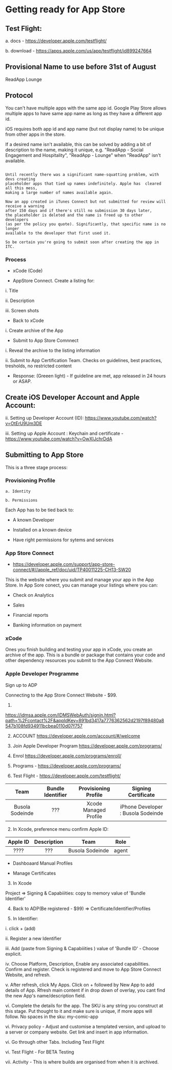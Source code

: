 # Getting ready for App Store

##  Test Flight:
  
  a. docs -  https://developer.apple.com/testflight/ 
  
  b. download - https://apps.apple.com/us/app/testflight/id899247664


## Provisional Name to use before 31st of August

ReadApp Lounge

## Protocol

You can't have multiple apps with the same app id. Google Play Store allows multiple apps to have same app name as long as they have a different app id. 

iOS requires both app id and app name (but not display name) to be unique from other apps in the store.

If a desired name isn't available, this can be solved  by adding a bit of description to the name, making it unique, e.g. "ReadApp  - Social Engagement and Hospitality", "ReadApp  - Lounge" when "ReadApp" isn't available.


```

Until recently there was a significant name-squatting problem, with devs creating 
placeholder apps that tied up names indefinitely. Apple has  cleared all this mess,
making a large number of names available again. 

Now an app created in iTunes Connect but not submitted for review will receive a warning
after 150 days and if there's still no submission 30 days later, 
the placeholder is deleted and the name is freed up to other developers 
(as per the policy you quote). Significantly, that specific name is no longer 
available to the developer that first used it.

So be certain you're going to submit soon after creating the app in ITC.

```

### Process

- xCode (Code)

- AppStore Connect. Create a listing for:

i. Title

ii. Description

iii. Screen shots

- Back to xCode

i. Create archive of the App

- Submit to App Store Comnnect

i. Reveal the archive to the listing information

ii. Submit to App Certification Team. Checks on guidelines, best practices, tresholds, no restricted content

- Response: (Greeen light) - If guideline are met, app  released in 24 hours or ASAP.



## Create iOS Developer Account and Apple Account:
ii. Setting up Developer Account (ID):    https://www.youtube.com/watch?v=OtErU9Um3DE  


iii. Setting up Apple Account : Keychain and  certificate - https://www.youtube.com/watch?v=OwXIJchrDdA  


## Submitting to App Store

This is a three stage process:



### Provisioning Profile

```
a. Identity

b. Permissions

```

Each App has to be tied back to:

- A known Developer

- Installed on a known device

- Have right permissions for sytems and services


### App Store Connect

 - https://developer.apple.com/support/app-store-connect/#//apple_ref/doc/uid/TP40011225-CH13-SW20

This is the website where you submit and manage your app in the App Store. In App Sore conect, you can manage your listings where you can:

- Check on Analytics

- Sales

- Financial reports

- Banking information on payment

### xCode

Ones you finish building and testing your app in xCode, you create an archive of the app. This is a bundle or package that contains your code and other dependency resources you submit to the App Connect Website.

### Apple Developer Programme 

Sign up to ADP

Connecting to  the App Store Connect Website -  $99.

1. 
https://idmsa.apple.com/IDMSWebAuth/signin.html?path=%2Fcontact%2F&appIdKey=891bd3417a7776362562d2197f89480a8547b108fd934911bcbea0110d07f757

2. ACCOUNT
https://developer.apple.com/account/#/welcome 

3. Join Apple Developer Program
https://developer.apple.com/programs/  

4. Enrol
https://developer.apple.com/programs/enroll/ 

5. Programs - https://developer.apple.com/programs/

6. Test Flight - https://developer.apple.com/testflight/

| Team  | Bundle Identifier  | Provisioning Profile | Signing Certificate |
| :---:   | :-: | :-: | :-: |
| Busola Sodeinde | ??? | Xcode Managed Profile | iPhone Developer : Busola Sodeinde |


2. In Xcode, preference menu confirm Apple ID:


| Apple ID  | Description  | Team | Role |
| :---:   | :-: | :-: | :-: |
| ????| ??? | Busola Sodeinde  | agent |


- Dashboaard Manual Profiles

- Manage Certificates  

3. In Xcode

Project => Signing & Capabiiities: copy to memory value of 'Bundle Identifier'

4. Back to ADP(Be registered - $99) => Certificate/Identifier/Profiles

5. In Identifier:

i. click + (add)

ii. Register a new Identifier

iii. Add (paste from Signing & Capabiiities ) value of 'Bundle ID' - Choose explicit.

iv. Choose Platform, Description, Enable any associated capabilities. Confirm and register. Check is registered and move to App Store Connect Website, and refresh.

v. After refresh, click My Apps. Click on + followed by New App to add details of App. Rfresh main content if in drop down of overlay, you cant find the new App's name/description field.

vi. Complete the details for the app. The SKU is any string you construct at this stage. Put thought to it and make sure is unique, if more apps will follow. No spaces in the sku: my-comic-app

vi. Privacy policy - Adjust and customise a templated version, and upload to a server or company website. Get link and insert in app information.

vi. Go through  other Tabs. Including Test Flight

vi. Test Flight - For BETA Testing

vii. Activity - This is where builds are organised from when it is archived.
